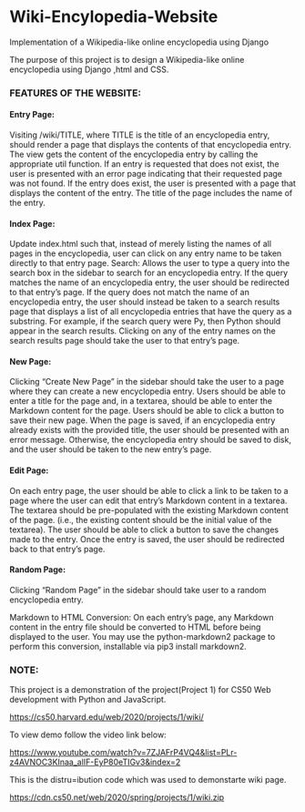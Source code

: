 # Wiki-Encylopedia-Website
Implementation of a Wikipedia-like online encyclopedia using Django

The purpose of this project is to design a Wikipedia-like online encyclopedia using Django ,html and CSS.

### FEATURES OF THE WEBSITE: 

#### Entry Page: 
Visiting /wiki/TITLE, where TITLE is the title of an encyclopedia entry, should render a page that displays the contents of that encyclopedia entry.
The view gets the content of the encyclopedia entry by calling the appropriate util function.
If an entry is requested that does not exist, the user is presented with an error page indicating that their requested page was not found.
If the entry does exist, the user is presented with a page that displays the content of the entry. The title of the page includes the name of the entry.

#### Index Page:
Update index.html such that, instead of merely listing the names of all pages in the encyclopedia, user can click on any entry name to be taken directly to that entry page.
Search: Allows the user to type a query into the search box in the sidebar to search for an encyclopedia entry.
If the query matches the name of an encyclopedia entry, the user should be redirected to that entry’s page.
If the query does not match the name of an encyclopedia entry, the user should instead be taken to a search results page that displays a list of all encyclopedia entries that have the query as a substring. For example, if the search query were Py, then Python should appear in the search results.
Clicking on any of the entry names on the search results page should take the user to that entry’s page.

#### New Page:
Clicking “Create New Page” in the sidebar should take the user to a page where they can create a new encyclopedia entry.
Users should be able to enter a title for the page and, in a textarea, should be able to enter the Markdown content for the page.
Users should be able to click a button to save their new page.
When the page is saved, if an encyclopedia entry already exists with the provided title, the user should be presented with an error message.
Otherwise, the encyclopedia entry should be saved to disk, and the user should be taken to the new entry’s page.

#### Edit Page: 
On each entry page, the user should be able to click a link to be taken to a page where the user can edit that entry’s Markdown content in a textarea.
The textarea should be pre-populated with the existing Markdown content of the page. (i.e., the existing content should be the initial value of the textarea).
The user should be able to click a button to save the changes made to the entry.
Once the entry is saved, the user should be redirected back to that entry’s page.

#### Random Page: 
Clicking “Random Page” in the sidebar should take user to a random encyclopedia entry.

Markdown to HTML Conversion: On each entry’s page, any Markdown content in the entry file should be converted to HTML before being displayed to the user. You may use the python-markdown2 package to perform this conversion, installable via pip3 install markdown2.

### NOTE:
This project is a demonstration of the project(Project 1) for CS50 Web development with Python and JavaScript.

https://cs50.harvard.edu/web/2020/projects/1/wiki/

To view  demo follow the video link below:

https://www.youtube.com/watch?v=7ZJAFrP4VQ4&list=PLr-z4AVNOC3KInaa_alIF-EyP80eTIGv3&index=2

This is the distru=ibution code which was used to demonstarte wiki page.

https://cdn.cs50.net/web/2020/spring/projects/1/wiki.zip 
